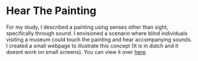 # Hear The Painting
For my study, I described a painting using senses other than sight, specifically through sound.
I envisioned a scenario where blind individuals visiting a museum could touch the painting and hear accompanying sounds. I created a small webpage to illustrate this concept 
(It is in dutch and it doesnt work on small screens). You can view it over [here](https://casiebarie.github.io/HearThePainting/).

